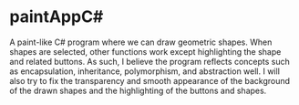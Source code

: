 # paintAppC#

A paint-like C# program where we can draw geometric shapes. 
When shapes are selected, other functions work except highlighting the shape and related buttons. As such, I believe the program reflects concepts such as encapsulation, inheritance, polymorphism, and abstraction well.
I will also try to fix the transparency and smooth appearance of the background of the drawn shapes and the highlighting of the buttons and shapes.
